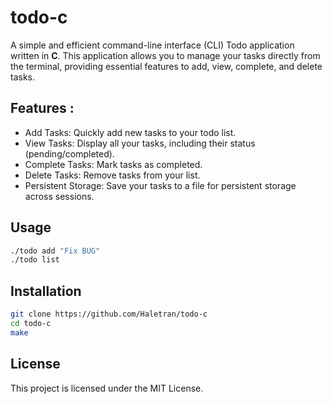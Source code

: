 # todo-c

A simple and efficient command-line interface (CLI) Todo application written in **C**. This application allows you to manage your tasks directly from the terminal, providing essential features to add, view, complete, and delete tasks.

## Features :

- Add Tasks: Quickly add new tasks to your todo list.
- View Tasks: Display all your tasks, including their status (pending/completed).
- Complete Tasks: Mark tasks as completed.
- Delete Tasks: Remove tasks from your list.
- Persistent Storage: Save your tasks to a file for persistent storage across sessions.

## Usage

```bash
./todo add "Fix BUG"
./todo list
```

## Installation

```bash
git clone https://github.com/Haletran/todo-c 
cd todo-c
make
```

## License

This project is licensed under the MIT License.
